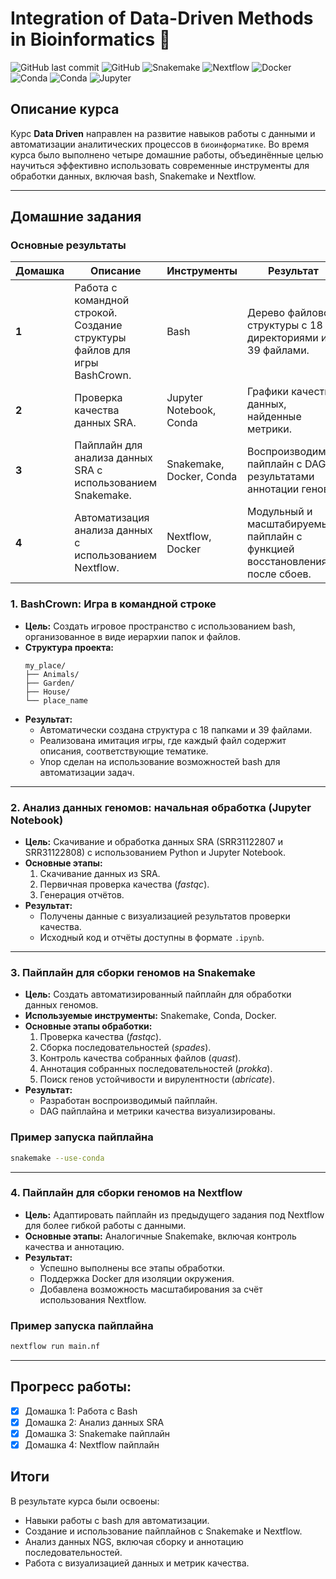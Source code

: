 # Integration of Data-Driven Methods in Bioinformatics 🧬
![GitHub last commit](https://img.shields.io/badge/Last%20commit-November%202024-blue)
![GitHub](https://img.shields.io/badge/License-MIT-green)
![Snakemake](https://img.shields.io/badge/Snakemake-v8.0-blue)
![Nextflow](https://img.shields.io/badge/Nextflow-v24.0-orange)
![Docker](https://img.shields.io/badge/Docker-27.2.0-blue?logo=docker&logoColor=white)
![Conda](https://img.shields.io/badge/Conda-22.9-green?logo=anaconda&logoColor=white)
![Conda](https://img.shields.io/badge/Conda-22.9-green?logo=anaconda&logoColor=white)
![Jupyter](https://img.shields.io/badge/Jupyter-Notebook-orange?logo=jupyter&logoColor=white)


## Описание курса
Курс **Data Driven** направлен на развитие навыков работы с данными и автоматизации аналитических процессов в `биоинформатике`. Во время курса было выполнено четыре домашние работы, объединённые целью научиться эффективно использовать современные инструменты для обработки данных, включая bash, Snakemake и Nextflow.

---

## Домашние задания
### Основные результаты

| **Домашка**  | **Описание**                                                                                   | **Инструменты**               | **Результат**                                                                                     |
|--------------|-----------------------------------------------------------------------------------------------|-------------------------------|--------------------------------------------------------------------------------------------------|
| **1**        | Работа с командной строкой. Создание структуры файлов для игры BashCrown.                     | Bash                          | Дерево файловой структуры с 18 директориями и 39 файлами.                                        |
| **2**        | Проверка качества данных SRA.                                                                 | Jupyter Notebook, Conda      | Графики качества данных, найденные метрики.                                                     |
| **3**        | Пайплайн для анализа данных SRA с использованием Snakemake.                                    | Snakemake, Docker, Conda      | Воспроизводимый пайплайн с DAG и результатами аннотации генов.                                   |
| **4**        | Автоматизация анализа данных с использованием Nextflow.                                        | Nextflow, Docker              | Модульный и масштабируемый пайплайн с функцией восстановления после сбоев.                      |


### 1. **BashCrown: Игра в командной строке**
- **Цель:** Создать игровое пространство с использованием bash, организованное в виде иерархии папок и файлов.
- **Структура проекта:**
  ```
  my_place/
  ├── Animals/
  ├── Garden/
  ├── House/
  └── place_name
  ```
- **Результат:**
  - Автоматически создана структура с 18 папками и 39 файлами.
  - Реализована имитация игры, где каждый файл содержит описания, соответствующие тематике.
  - Упор сделан на использование возможностей bash для автоматизации задач.

---

### 2. **Анализ данных геномов: начальная обработка (Jupyter Notebook)**
- **Цель:** Скачивание и обработка данных SRA (SRR31122807 и SRR31122808) с использованием Python и Jupyter Notebook.
- **Основные этапы:**
  1. Скачивание данных из SRA.
  2. Первичная проверка качества (*fastqc*).
  3. Генерация отчётов.
- **Результат:** 
  - Получены данные с визуализацией результатов проверки качества.
  - Исходный код и отчёты доступны в формате `.ipynb`.

---

### 3. **Пайплайн для сборки геномов на Snakemake**
- **Цель:** Создать автоматизированный пайплайн для обработки данных геномов.
- **Используемые инструменты:** Snakemake, Conda, Docker.
- **Основные этапы обработки:**
  1. Проверка качества (*fastqc*).
  2. Сборка последовательностей (*spades*).
  3. Контроль качества собранных файлов (*quast*).
  4. Аннотация собранных последовательностей (*prokka*).
  5. Поиск генов устойчивости и вирулентности (*abricate*).
- **Результат:**
  - Разработан воспроизводимый пайплайн.
  - DAG пайплайна и метрики качества визуализированы.

### Пример запуска пайплайна

```bash
snakemake --use-conda
```

---

### 4. **Пайплайн для сборки геномов на Nextflow**
- **Цель:** Адаптировать пайплайн из предыдущего задания под Nextflow для более гибкой работы с данными.
- **Основные этапы:** 
  Аналогичные Snakemake, включая контроль качества и аннотацию.
- **Результат:**
  - Успешно выполнены все этапы обработки.
  - Поддержка Docker для изоляции окружения.
  - Добавлена возможность масштабирования за счёт использования Nextflow.

### Пример запуска пайплайна

```bash
nextflow run main.nf
```

---


## Прогресс работы:
- [x] Домашка 1: Работа с Bash
- [x] Домашка 2: Анализ данных SRA
- [x] Домашка 3: Snakemake пайплайн
- [x] Домашка 4: Nextflow пайплайн

## Итоги
В результате курса были освоены:
- Навыки работы с bash для автоматизации.
- Создание и использование пайплайнов с Snakemake и Nextflow.
- Анализ данных NGS, включая сборку и аннотацию последовательностей.
- Работа с визуализацией данных и метрик качества.
